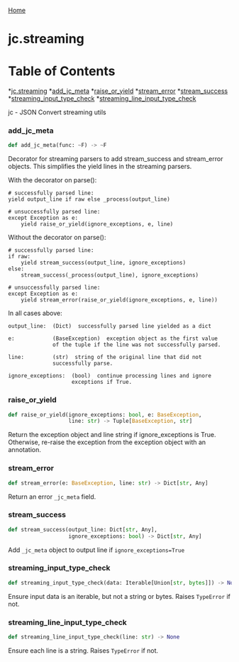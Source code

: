 [Home](https://kellyjonbrazil.github.io/jc/)
<a id="jc.streaming"></a>

# jc.streaming

# Table of Contents

*[jc.streaming](#jc.streaming)
  *[add_jc_meta](#jc.streaming.add_jc_meta)
  *[raise_or_yield](#jc.streaming.raise_or_yield)
  *[stream_error](#jc.streaming.stream_error)
  *[stream_success](#jc.streaming.stream_success)
  *[streaming_input_type_check](#jc.streaming.streaming_input_type_check)
  *[streaming_line_input_type_check](#jc.streaming.streaming_line_input_type_check)

jc - JSON Convert streaming utils

<a id="jc.streaming.add_jc_meta"></a>

### add_jc_meta

```python
def add_jc_meta(func: ~F) -> ~F
```

Decorator for streaming parsers to add stream_success and stream_error
objects. This simplifies the yield lines in the streaming parsers.

With the decorator on parse():

    # successfully parsed line:
    yield output_line if raw else _process(output_line)

    # unsuccessfully parsed line:
    except Exception as e:
        yield raise_or_yield(ignore_exceptions, e, line)

Without the decorator on parse():

    # successfully parsed line:
    if raw:
        yield stream_success(output_line, ignore_exceptions)
    else:
        stream_success(_process(output_line), ignore_exceptions)

    # unsuccessfully parsed line:
    except Exception as e:
        yield stream_error(raise_or_yield(ignore_exceptions, e, line))

In all cases above:

    output_line:  (Dict)  successfully parsed line yielded as a dict

    e:            (BaseException)  exception object as the first value
                  of the tuple if the line was not successfully parsed.

    line:         (str)  string of the original line that did not
                  successfully parse.

    ignore_exceptions:  (bool)  continue processing lines and ignore
                        exceptions if True.

<a id="jc.streaming.raise_or_yield"></a>

### raise_or_yield

```python
def raise_or_yield(ignore_exceptions: bool, e: BaseException,
                   line: str) -> Tuple[BaseException, str]
```

Return the exception object and line string if ignore_exceptions is
True. Otherwise, re-raise the exception from the exception object with
an annotation.

<a id="jc.streaming.stream_error"></a>

### stream_error

```python
def stream_error(e: BaseException, line: str) -> Dict[str, Any]
```

Return an error `_jc_meta` field.

<a id="jc.streaming.stream_success"></a>

### stream_success

```python
def stream_success(output_line: Dict[str, Any],
                   ignore_exceptions: bool) -> Dict[str, Any]
```

Add `_jc_meta` object to output line if `ignore_exceptions=True`

<a id="jc.streaming.streaming_input_type_check"></a>

### streaming_input_type_check

```python
def streaming_input_type_check(data: Iterable[Union[str, bytes]]) -> None
```

Ensure input data is an iterable, but not a string or bytes. Raises
`TypeError` if not.

<a id="jc.streaming.streaming_line_input_type_check"></a>

### streaming_line_input_type_check

```python
def streaming_line_input_type_check(line: str) -> None
```

Ensure each line is a string. Raises `TypeError` if not.


